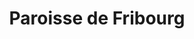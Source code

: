 ---
title: Paroisse de Fribourg
name: Fribourg
site: https://www.paroisse-fribourg.ch/
territoire:
- Autafond
- Autigny
- Avry
- Belfaux
- Bois-d’Amont
- Chénens
- Corserey
- Cottens
- Ferpicioz
- Fribourg
- Granges-Paccot
- Gibloux
- Givisiez
- Grolley
- Hauterive
- La Brillaz
- La Sonnaz
- Le Mouret
- Marly
- Matran
- Neyruz
- Noréaz
- Pierrafotscha
- Ponthaux
- Prés-vers-Noréaz
- Treyvaux
- Villars-sur-Glâne
- Villarsel-sur-Marly
NPA:
- 1695
- 1696
- 1700
- 1723
- 1726
- 1727
- 1728
- 1732
- 1740
- 1772
meta:
- Arconciel
- Corpataux
- Corpataux-Magnedens
- Épendes
- Estavayer-le-Gibloux
- Farvagny
- Farvagny-le-Grand
- Farvagny-le-Petit
- Grenilles
- Illens
- Le Glèbe
- Magnedens
- Posat
- Rossens
- Rueyres-Saint-Laurent
- Senèdes
- Villarlod
- Villarsel-le-Gibloux
- Vuisterens-en-Ogoz
---